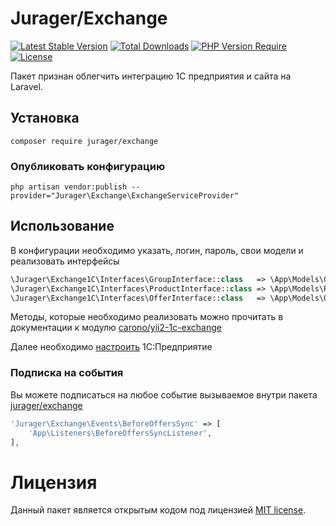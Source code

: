 # Jurager/Exchange
[![Latest Stable Version](https://poser.pugx.org/jurager/exchange/v/stable)](https://packagist.org/packages/jurager/exchange)
[![Total Downloads](https://poser.pugx.org/jurager/exchange/downloads)](https://packagist.org/packages/jurager/exchange)
[![PHP Version Require](https://poser.pugx.org/jurager/exchange/require/php)](https://packagist.org/packages/jurager/exchange)
[![License](https://poser.pugx.org/jurager/exchange/license)](https://packagist.org/packages/jurager/exchange)

Пакет признан облегчить интеграцию 1С предприятия и сайта на Laravel. 

## Установка
```
composer require jurager/exchange
```
 
### Опубликовать конфигурацию
```
php artisan vendor:publish --provider="Jurager\Exchange\ExchangeServiceProvider"
```
 
## Использование
В конфигурации необходимо указать, логин, пароль, свои модели и реализовать интерфейсы
```php
\Jurager\Exchange1C\Interfaces\GroupInterface::class   => \App\Models\Category::class,
\Jurager\Exchange1C\Interfaces\ProductInterface::class => \App\Models\Product::class,
\Jurager\Exchange1C\Interfaces\OfferInterface::class   => \App\Models\Offer::class,
```

Методы, которые необходимо реализовать можно прочитать в документации к модулю [carono/yii2-1c-exchange]((https://github.com/carono/yii2-1c-exchange#%D0%98%D0%BD%D1%82%D0%B5%D1%80%D1%84%D0%B5%D0%B9%D1%81%D1%8B))

Далее необходимо [настроить](https://github.com/carono/yii2-1c-exchange#%D0%9D%D0%B0%D1%81%D1%82%D1%80%D0%BE%D0%B9%D0%BA%D0%B0-1%D0%A1) 1С:Предприятие

### Подписка на события
Вы можете подписаться на любое событие вызываемое внутри пакета [jurager/exchange](https://github.com/jurager/exchange/tree/master/src/Events) 
```php
'Jurager\Exchange\Events\BeforeOffersSync' => [
    'App\Listeners\BeforeOffersSyncListener',
],
```

# Лицензия
Данный пакет является открытым кодом под лицензией [MIT license](LICENSE).
